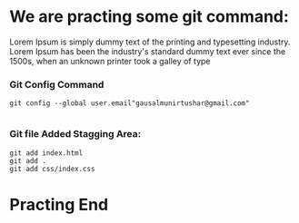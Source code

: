 # We are practing some git command:

Lorem Ipsum is simply dummy text of the printing and typesetting industry. Lorem Ipsum has been the industry's standard dummy text ever since the 1500s, when an unknown printer took a galley of type 

### Git Config Command
```
git config --global user.email"gausalmunirtushar@gmail.com"


```

### Git file Added Stagging Area:

```
git add index.html
git add .
git add css/index.css
```

# Practing End